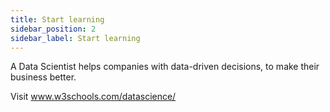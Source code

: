 ```yaml
---
title: Start learning
sidebar_position: 2
sidebar_label: Start learning
---
```


A Data Scientist helps companies with data-driven decisions, to make their business better.

Visit www.w3schools.com/datascience/

